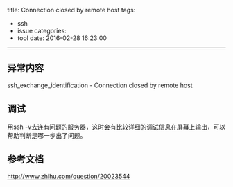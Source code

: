 title: Connection closed by remote host
tags:
  - ssh
  - issue
categories:
  - tool
date: 2016-02-28 16:23:00
---
## 异常内容
ssh_exchange_identification - Connection closed by remote host


## 调试
用ssh -v去连有问题的服务器，这时会有比较详细的调试信息在屏幕上输出，可以帮助判断是哪一步出了问题。


## 参考文档
http://www.zhihu.com/question/20023544